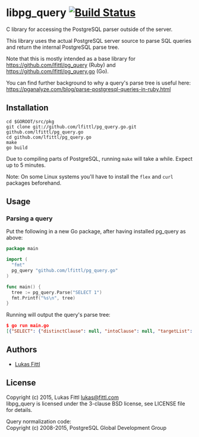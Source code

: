 # libpg_query [![Build Status](https://travis-ci.org/lfittl/libpg_query.svg?branch=master)](https://travis-ci.org/lfittl/libpg_query)

C library for accessing the PostgreSQL parser outside of the server.

This library uses the actual PostgreSQL server source to parse SQL queries and return the internal PostgreSQL parse tree.

Note that this is mostly intended as a base library for https://github.com/lfittl/pg_query (Ruby) and https://github.com/lfittl/pg_query.go (Go).

You can find further background to why a query's parse tree is useful here: https://pganalyze.com/blog/parse-postgresql-queries-in-ruby.html


## Installation

```
cd $GOROOT/src/pkg
git clone git://github.com/lfittl/pg_query.go.git github.com/lfittl/pg_query.go
cd github.com/lfittl/pg_query.go
make
go build
```

Due to compiling parts of PostgreSQL, running `make` will take a while. Expect up to 5 minutes.

Note: On some Linux systems you'll have to install the ```flex``` and ```curl``` packages beforehand.


## Usage

### Parsing a query

Put the following in a new Go package, after having installed pg_query as above:

```go
package main

import (
  "fmt"
  pg_query "github.com/lfittl/pg_query.go"
)

func main() {
  tree := pg_query.Parse("SELECT 1")
  fmt.Printf("%s\n", tree)
}
```

Running will output the query's parse tree:

```json
$ go run main.go
[{"SELECT": {"distinctClause": null, "intoClause": null, "targetList": [{"RESTARGET": {"name": null, "indirection": null, "val": {"A_CONST": {"val": 1, "location": 7}}, "location": 7}}], "fromClause": null, "whereClause": null, "groupClause": null, "havingClause": null, "windowClause": null, "valuesLists": null, "sortClause": null, "limitOffset": null, "limitCount": null, "lockingClause": null, "withClause": null, "op": 0, "all": false, "larg": null, "rarg": null}}]
```


## Authors

- [Lukas Fittl](mailto:lukas@fittl.com)


## License

Copyright (c) 2015, Lukas Fittl <lukas@fittl.com><br>
libpg_query is licensed under the 3-clause BSD license, see LICENSE file for details.

Query normalization code:<br>
Copyright (c) 2008-2015, PostgreSQL Global Development Group
